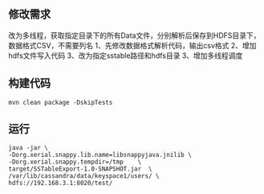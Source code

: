 ## 修改需求
改为多线程，获取指定目录下的所有Data文件，分别解析后保存到HDFS目录下，数据格式CSV，不需要列名
1、先修改数据格式解析代码，输出csv格式
2、增加hdfs文件写入代码
3、改为指定sstable路径和hdfs目录
3、增加多线程调度

## 构建代码
```
mvn clean package -DskipTests
```
## 运行
```
java -jar \
-Dorg.xerial.snappy.lib.name=libsnappyjava.jnilib \
-Dorg.xerial.snappy.tempdir=/tmp    \
target/SSTableExport-1.0-SNAPSHOT.jar  \
/var/lib/cassandra/data/keyspace1/users/ \
hdfs://192.168.3.1:8020/test/
```
